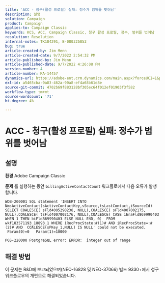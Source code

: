 ```yaml
---
title: 'ACC - 청구(활성 프로필) 실패: 정수가 범위를 벗어남'
description: 설명
solution: Campaign
product: Campaign
applies-to: Campaign Classic
keywords: KCS, ACC, Campaign Classic, 청구 활성 프로필, 정수, 범위를 벗어남
resolution: Resolution
internal-notes: TK184291, E-000325853
bug: true
article-created-by: Jim Menn
article-created-date: 9/7/2022 2:54:32 PM
article-published-by: Jim Menn
article-published-date: 9/7/2022 4:26:08 PM
version-number: 4
article-number: KA-14457
dynamics-url: https://adobe-ent.crm.dynamics.com/main.aspx?forceUCI=1&pagetype=entityrecord&etn=knowledgearticle&id=4147fbf5-bc2e-ed11-9db1-0022480866ad
exl-id: a5465cba-9a83-462a-90a8-ef4a68b61e8e
source-git-commit: 4702b69f883128bf305ec64f012ef01903f3f582
workflow-type: tm+mt
source-wordcount: '71'
ht-degree: 4%

---
```


# ACC - 청구(활성 프로필) 실패: 정수가 범위를 벗어남

## 설명


<b>환경</b>
Adobe Campaign Classic

<b>문제</b>
를 실행하는 동안 `billingActiveContactCount` 워크플로에서 다음 오류가 발생합니다.


```
WDB-200001 SQL statement 'INSERT INTO NmsActiveContact(sActiveContactKey,sSource,tsLastContact,iSourceId) SELECT COALESCE( sFld4005298238, NULL),COALESCE( sFld4007002175, NULL),COALESCE( tsFld4007002176, NULL),COALESCE( CASE iEnaFld869990403 WHEN 1 THEN biFld869990403 ELSE NULL END, 0)  FROM wkf183571193_18893_1 WHERE iRecProcState:#(1)# AND iRecProcState=:#(2)# AND  COALESCE(sPKey_1,NULL) IS NULL' could not be executed.   Param(0)=0   Param(1)=10000

PGS-220000 PostgreSQL error: ERROR:  integer out of range
```



## 해결 방법


이 문제는 R&amp;D에 보고되었으며(NEO-16828 및 NEO-37066) 빌드 9330+에서 청구 워크플로우의 개편으로 해결되었습니다.
